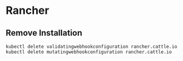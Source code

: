 # Rancher



## Remove Installation

```
kubectl delete validatingwebhookconfiguration rancher.cattle.io
kubectl delete mutatingwebhookconfiguration rancher.cattle.io
```